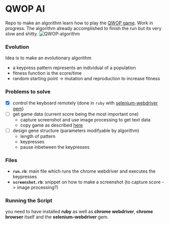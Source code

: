 # QWOP AI

Repo to make an algorithm learn how to play the [QWOP game](http://www.foddy.net/Athletics.html). Work in progress. The algorithm already accomplished to finish the run but its very slow and shitty.
![QWOP-algorithm](https://user-images.githubusercontent.com/44790691/70528993-ccc43b00-1b4f-11ea-991d-dfbf28e70132.png)

### Evolution
Idea is to make an evolutionary algorithm
- a keypress pattern represents an individual of a population
- fitness function is the score/time
- random starting point -> mutation and reproduction to increase fitness

### Problems to solve
- [x] control the keyboard remotely (done in `ruby` with [selenium-webdriver gem](https://rubygems.org/gems/selenium-webdriver/versions/3.142.6))
- [ ] get game data (current score being the most important one)
  - capture screenshot and use image processing to get text data
  - copy game as described [here](https://github.com/qema/qwop-ai/issues/1)
- [ ] design gene structure (parameters modifyable by algorithm)
  - length of pattern
  - keypresses
  - pause inbetween the keypresses

### Files
- **`run.rb`**: main file which runs the chrome webdriver and executes the keypresses
- **`screenshot.rb`**: snippet on how to make a screenshot (to capture score -> image processing?)

### Running the Script
you need to have installed **ruby** as well as **chrome webdriver**, **chrome browser** itself and the **selenium-webdriver** gem.


